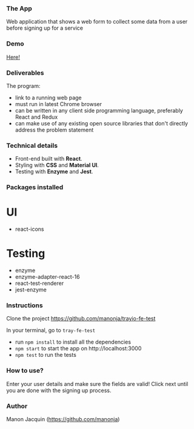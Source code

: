 ### The App
Web application that shows a web form to collect some data from a user before signing up for a service 
### Demo
[Here!](https://www.youtube.com/watch?v=QzSKVSNKPkY&t=8s) 

### Deliverables
The program:

- link to a running web page
- must run in latest Chrome browser
- can be written in any client side programming language, preferably React and Redux
- can make use of any existing open source libraries that don't directly address the problem statement 

### Technical details
- Front-end built with **React**.
- Styling with **CSS** and **Material UI**.
- Testing with **Enzyme** and **Jest**. 

### Packages installed
# UI
- react-icons
# Testing
- enzyme 
- enzyme-adapter-react-16 
- react-test-renderer
- jest-enzyme

### Instructions
Clone the project https://github.com/manonja/trayio-fe-test

In your terminal, go to `tray-fe-test`
- run `npm install` to install all the dependencies
- `npm start` to start the app on http://localhost:3000
- `npm test` to run the tests

### How to use?
Enter your user details and make sure the fields are valid! Click next until you are done with the signing up process. 


### Author
Manon Jacquin (https://github.com/manonja)
